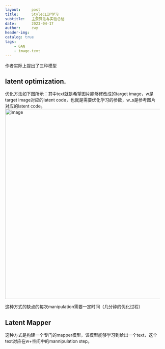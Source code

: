 ```yaml
---
layout:     post
title:      StyleCLIP学习
subtitle:   主要算法与实验总结
date:       2023-04-17
author:     cwy
header-img: 
catalog: true
tags:
    - GAN
    - image-text
---
```

作者实际上提出了三种模型

## latent optimization. 
优化方法如下图所示：其中text就是希望图片能够修改成的target image，w是target image对应的latent code，也就是需要优化学习的参数，w_s是参考图片对应的latent code。
<img width="617" alt="image" src="https://user-images.githubusercontent.com/110716367/232315868-b9f2a1f2-17c3-4f4d-934c-dee3a844d440.png">

这种方式的缺点的每次manipulation需要一定时间（几分钟的优化过程）

## Latent Mapper
这种方式是构建一个专门的mapper模型，该模型能够学习到给出一个text，这个text对应在w+空间中的mannipulation step。


